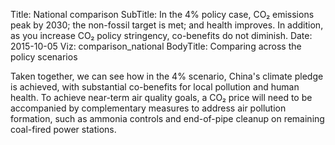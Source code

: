 ﻿Title: National comparison
SubTitle: In the 4% policy case, CO₂ emissions peak by 2030; the non-fossil target is met; and health improves. In addition, as you increase CO₂ policy stringency, co-benefits do not diminish.
Date: 2015-10-05
Viz: comparison_national
BodyTitle: Comparing across the policy scenarios

Taken together, we can see how in the 4% scenario, China's climate pledge is
achieved, with substantial co-benefits for local pollution and human health.
To achieve near-term air quality goals, a CO₂ price will need to be accompanied 
by complementary measures to address air pollution formation, such as ammonia 
controls and end-of-pipe cleanup on remaining coal-fired power stations.


